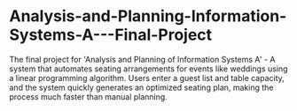 # Analysis-and-Planning-Information-Systems-A---Final-Project
The final project for 'Analysis and Planning of Information Systems A' - A system that automates seating arrangements for events like weddings using a linear programming algorithm. Users enter a guest list and table capacity, and the system quickly generates an optimized seating plan, making the process much faster than manual planning.
